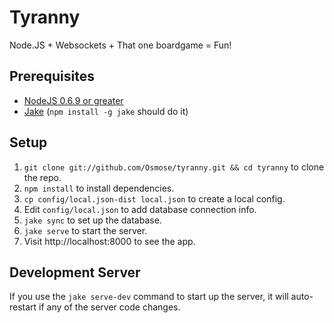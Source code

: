 # Tyranny

Node.JS + Websockets + That one boardgame = Fun!

## Prerequisites

- [NodeJS 0.6.9 or greater](http://nodejs.org/)
- [Jake](https://github.com/isaacs/node-jake) (`npm install -g jake` should do it)

## Setup

1. `git clone git://github.com/Osmose/tyranny.git && cd tyranny` to clone the
   repo.
2. `npm install` to install dependencies.
3. `cp config/local.json-dist local.json` to create a local config.
4. Edit `config/local.json` to add database connection info.
5. `jake sync` to set up the database.
6. `jake serve` to start the server.
7. Visit http://localhost:8000 to see the app.

## Development Server

If you use the `jake serve-dev` command to start up the server, it will
auto-restart if any of the server code changes.